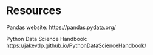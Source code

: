 # Resources

Pandas website: https://pandas.pydata.org/

Python Data Science Handbook: https://jakevdp.github.io/PythonDataScienceHandbook/

<!-- https://github.com/jakevdp/PythonDataScienceHandbook -->
